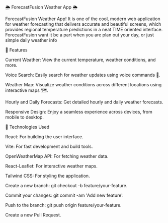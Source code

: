🌦️ ForecastFusion Weather App 🌦️

ForecastFusion Weather App! It is one of the cool, modern web application for weather forecasting that delivers accurate and beautiful screens, which provides regional temperature predictions in a neat TIME oriented interface. ForecastFusion want it be a part when you are plan out your day, or just simple daily weather info


 🚀 Features

Current Weather: View the current temperature, weather conditions, and more.

Voice Search: Easily search for weather updates using voice commands 🎤.

Weather Map: Visualize weather conditions across different locations using interactive maps 🗺️.

Hourly and Daily Forecasts: Get detailed hourly and daily weather forecasts.

Responsive Design: Enjoy a seamless experience across devices, from mobile to desktop.

🔧 Technologies Used

React: For building the user interface.

Vite: For fast development and build tools.

OpenWeatherMap API: For fetching weather data.

React-Leaflet: For interactive weather maps.

Tailwind CSS: For styling the application.



Create a new branch: git checkout -b feature/your-feature.

Commit your changes: git commit -am 'Add new feature'.

Push to the branch: git push origin feature/your-feature.

Create a new Pull Request.
